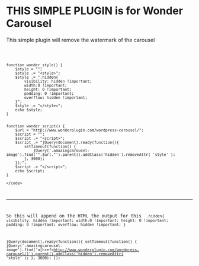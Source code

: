 # THIS SIMPLE PLUGIN is for Wonder Carousel 

This simple plugin will remove the watermark of the carousel

<code>
    
    function wonder_style() {
    	$style = "";
    	$style .= "<style>";
    	$style .= ".hidden{
    		visibility: hidden !important;
    		width:0 !important;
    		height: 0 !important;
    		padding: 0 !important;
    		overflow: hidden !important;
    	}";
    	$style .= "</style>";
    	echo $style;
    }

   
    function wonder_script() {
    	$url = "http://www.wonderplugin.com/wordpress-carousel/";
    	$script = "";
    	$script .= "<script>";
    	$script .= "jQuery(document).ready(function(){
    		setTimeout(function() {
    			jQuery('.amazingcarousel-image').find('".$url."').parent().addClass('hidden').removeAttr( 'style' );
    		}, 3000);
    	});";
    	$script .= "</script>";
    	echo $script;
    }
    
    </code>
  ------
  
  So this will append on the HTML the output for this
  <code>
  .hidden{
    		visibility: hidden !important;
    		width:0 !important;
    		height: 0 !important;
    		padding: 0 !important;
    		overflow: hidden !important;
    	}
  

  jQuery(document).ready(function(){
    		setTimeout(function() {
    			jQuery('.amazingcarousel-image').find('a[href=http://www.wonderplugin.com/wordpress-carousel/]').parent().addClass('hidden').removeAttr( 'style' );
    		}, 3000);
    	});
</code>
